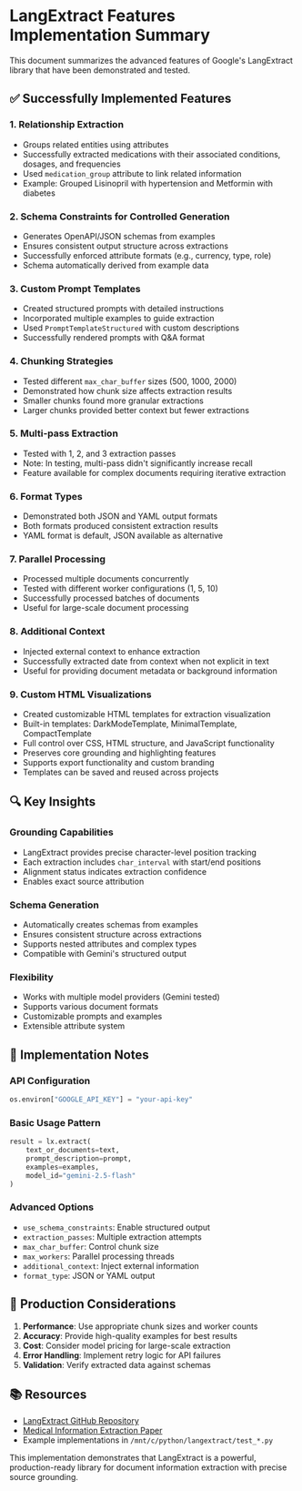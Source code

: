 # LangExtract Features Implementation Summary

This document summarizes the advanced features of Google's LangExtract library that have been demonstrated and tested.

## ✅ Successfully Implemented Features

### 1. **Relationship Extraction**
- Groups related entities using attributes
- Successfully extracted medications with their associated conditions, dosages, and frequencies
- Used `medication_group` attribute to link related information
- Example: Grouped Lisinopril with hypertension and Metformin with diabetes

### 2. **Schema Constraints for Controlled Generation**
- Generates OpenAPI/JSON schemas from examples
- Ensures consistent output structure across extractions
- Successfully enforced attribute formats (e.g., currency, type, role)
- Schema automatically derived from example data

### 3. **Custom Prompt Templates**
- Created structured prompts with detailed instructions
- Incorporated multiple examples to guide extraction
- Used `PromptTemplateStructured` with custom descriptions
- Successfully rendered prompts with Q&A format

### 4. **Chunking Strategies**
- Tested different `max_char_buffer` sizes (500, 1000, 2000)
- Demonstrated how chunk size affects extraction results
- Smaller chunks found more granular extractions
- Larger chunks provided better context but fewer extractions

### 5. **Multi-pass Extraction**
- Tested with 1, 2, and 3 extraction passes
- Note: In testing, multi-pass didn't significantly increase recall
- Feature available for complex documents requiring iterative extraction

### 6. **Format Types**
- Demonstrated both JSON and YAML output formats
- Both formats produced consistent extraction results
- YAML format is default, JSON available as alternative

### 7. **Parallel Processing**
- Processed multiple documents concurrently
- Tested with different worker configurations (1, 5, 10)
- Successfully processed batches of documents
- Useful for large-scale document processing

### 8. **Additional Context**
- Injected external context to enhance extraction
- Successfully extracted date from context when not explicit in text
- Useful for providing document metadata or background information

### 9. **Custom HTML Visualizations**
- Created customizable HTML templates for extraction visualization
- Built-in templates: DarkModeTemplate, MinimalTemplate, CompactTemplate
- Full control over CSS, HTML structure, and JavaScript functionality
- Preserves core grounding and highlighting features
- Supports export functionality and custom branding
- Templates can be saved and reused across projects

## 🔍 Key Insights

### Grounding Capabilities
- LangExtract provides precise character-level position tracking
- Each extraction includes `char_interval` with start/end positions
- Alignment status indicates extraction confidence
- Enables exact source attribution

### Schema Generation
- Automatically creates schemas from examples
- Ensures consistent structure across extractions
- Supports nested attributes and complex types
- Compatible with Gemini's structured output

### Flexibility
- Works with multiple model providers (Gemini tested)
- Supports various document formats
- Customizable prompts and examples
- Extensible attribute system

## 📝 Implementation Notes

### API Configuration
```python
os.environ["GOOGLE_API_KEY"] = "your-api-key"
```

### Basic Usage Pattern
```python
result = lx.extract(
    text_or_documents=text,
    prompt_description=prompt,
    examples=examples,
    model_id="gemini-2.5-flash"
)
```

### Advanced Options
- `use_schema_constraints`: Enable structured output
- `extraction_passes`: Multiple extraction attempts
- `max_char_buffer`: Control chunk size
- `max_workers`: Parallel processing threads
- `additional_context`: Inject external information
- `format_type`: JSON or YAML output

## 🚀 Production Considerations

1. **Performance**: Use appropriate chunk sizes and worker counts
2. **Accuracy**: Provide high-quality examples for best results
3. **Cost**: Consider model pricing for large-scale extraction
4. **Error Handling**: Implement retry logic for API failures
5. **Validation**: Verify extracted data against schemas

## 📚 Resources

- [LangExtract GitHub Repository](https://github.com/google/langextract)
- [Medical Information Extraction Paper](https://arxiv.org/abs/2312.02296)
- Example implementations in `/mnt/c/python/langextract/test_*.py`

This implementation demonstrates that LangExtract is a powerful, production-ready library for document information extraction with precise source grounding.